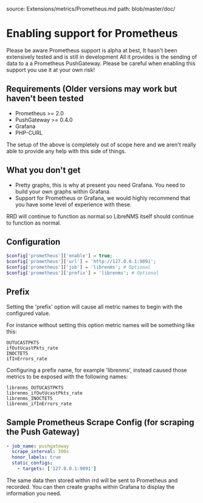 source: Extensions/metrics/Prometheus.md
path: blob/master/doc/

# Enabling support for Prometheus

Please be aware Prometheus support is alpha at best, It hasn't been
extensively tested and is still in development All it provides is the
sending of data to a a Prometheus PushGateway. Please be careful when
enabling this support you use it at your own risk!

## Requirements (Older versions may work but haven't been tested

- Prometheus >= 2.0
- PushGateway >= 0.4.0
- Grafana
- PHP-CURL

The setup of the above is completely out of scope here and we aren't
really able to provide any help with this side of things.

## What you don't get

- Pretty graphs, this is why at present you need Grafana. You need to
  build your own graphs within Grafana.
- Support for Prometheus or Grafana, we would highly recommend that
  you have some level of experience with these.

RRD will continue to function as normal so LibreNMS itself should
continue to function as normal.

## Configuration

```php
$config['prometheus']['enable'] = true;
$config['prometheus']['url'] = 'http://127.0.0.1:9091';
$config['prometheus']['job'] = 'librenms'; # Optional
$config['prometheus']['prefix'] = 'librenms'; # Optional
```

## Prefix

Setting the 'prefix' option will cause all metric names to begin with 
the configured value.

For instance without setting this option metric names will be something 
like this:

```
OUTUCASTPKTS
ifOutUcastPkts_rate
INOCTETS
ifInErrors_rate
```

Configuring a prefix name, for example 'librenms', instead caused those 
metrics to be exposed with the following names:

```
librenms_OUTUCASTPKTS
librenms_ifOutUcastPkts_rate
librenms_INOCTETS
librenms_ifInErrors_rate
```

## Sample Prometheus Scrape Config (for scraping the Push Gateway)

```yml
- job_name: pushgateway
  scrape_interval: 300s
  honor_labels: true
  static_configs:
    - targets: ['127.0.0.1:9091']
```

The same data then stored within rrd will be sent to Prometheus and
recorded. You can then create graphs within Grafana to display the
information you need.
